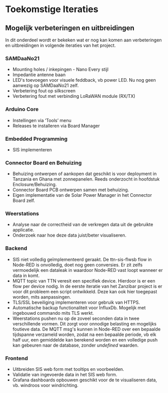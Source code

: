 # Toekomstige Iteraties

## Mogelijk verbeteringen en uitbreidingen

In dit onderdeel wordt er bekeken wat er nog kan komen aan verbeteringen en uitbreidingen in volgende iteraties van het project.

### SAMDaaNo21

- Mounting holes / inkepingen - Nano Every stijl
- Impedantie antenne baan
- LED's toevoegen voor visuele feddback, vb power LED. Nu nog geen aanwezig op SAMDaaNo21 zelf.
- Verbetering fout op silkscreen
- Verbetering fout met verbinding LoRaWAN module (RX/TX)

### Arduino Core

- Instellingen via ‘Tools’ menu
- Releases te installeren via Board Manager

### Embedded Programming

- SIS implementeren

### Connector Board en Behuizing

- Behuizing ontwerpen of aankopen dat geschikt is voor deployment in Tanzania en Ghana met zonnepanelen. Reeds onderzocht in hoofdstuk Enclosure/Behuizing.
- Connector Board PCB ontwerpen samen met behuizing.
- Eigen implementatie van de Solar Power Manager in het Connector Board zelf.

### Weerstations

- Analyse naar de correctheid van de verkregen data uit de gebruikte applicatie.
- Onderzoek naar hoe deze data juist/beter visualiseren.

### Backend

- SIS niet volledig geïmplementeerd geraakt. De ttn-sis-flwsb flow in Node-RED is onvolledig, doet nog geen conversies. Er zit zelfs vermoedelijk een dataleak in waardoor Node-RED vast loopt wanneer er data in komt.
- MQTT topic van TTN veresit een specifiek device. Hierdoor is er een flow per device nodig. In de eerste iteratie van het Zanzibar project is er voor dit probleem een script ontwikkeld. Deze kan ook hier toegepast worden, mits aanpassingen.
- TLS/SSL beveiliging implementeren voor gebruik van HTTPS.
- Automatische backup functionaliteit voor InfluxDb. Mogelijk met ingebouwd commando mits TLS werkt.
- Weerstations pushen nu op de zoveel seconden data in twee verschillende vormen. Dit zorgt voor onnodige belasting en mogelijks foutieve data. De MQTT msg's kunnen in Node-RED over een bepaalde tijdspanne verzameld worden, zodat na een bepaalde periode, vb elk half uur, een gemiddelde kan berekend worden en een volledige push kan gebeuren naar de database, zonder *undefined* waarden.

### Frontend

- Uitbreiden SIS web form met tooltips en voorbeelden.
- Validatie van ingevoerde data in het SIS web form.
- Grafana dashboards opbouwen geschikt voor de te visualiseren data, vb. windroos voor windrichting.
